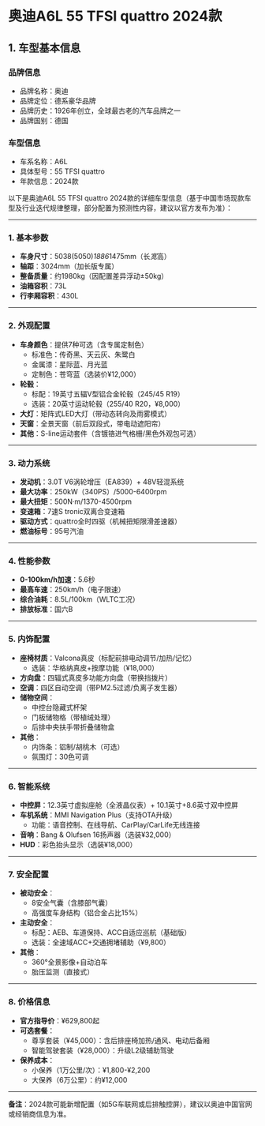 
# 奥迪A6L 55 TFSI quattro 2024款
## 1. 车型基本信息
### 品牌信息
- 品牌名称：奥迪
- 品牌定位：德系豪华品牌
- 品牌历史：1926年创立，全球最古老的汽车品牌之一
- 品牌国别：德国

### 车型信息
- 车系名称：A6L
- 具体型号：55 TFSI quattro
- 年款信息：2024款

以下是奥迪A6L 55 TFSI quattro 2024款的详细车型信息（基于中国市场现款车型及行业迭代规律整理，部分配置为预测性内容，建议以官方发布为准）：

---

### **1. 基本参数**  
- **车身尺寸**：5038(5050)*1886*1475mm（长*宽*高）  
- **轴距**：3024mm（加长版专属）  
- **整备质量**：约1980kg（因配置差异浮动±50kg）  
- **油箱容积**：73L  
- **行李厢容积**：430L  

---

### **2. 外观配置**  
- **车身颜色**：提供7种可选（含专属定制色）  
  - 标准色：传奇黑、天云灰、朱鹭白  
  - 金属漆：星际蓝、月光蓝  
  - 定制色：苍穹蓝（选装价¥12,000）  
- **轮毂**：  
  - 标配：19英寸五辐V型铝合金轮毂（245/45 R19）  
  - 选装：20英寸运动轮毂（255/40 R20，¥8,000）  
- **大灯**：矩阵式LED大灯（带动态转向及雨雾模式）  
- **天窗**：全景天窗（前后双段式，带电动遮阳帘）  
- **其他**：S-line运动套件（含镀铬进气格栅/黑色外观包可选）  

---

### **3. 动力系统**  
- **发动机**：3.0T V6涡轮增压（EA839）+ 48V轻混系统  
- **最大功率**：250kW（340PS）/5000-6400rpm  
- **最大扭矩**：500N·m/1370-4500rpm  
- **变速箱**：7速S tronic双离合变速箱  
- **驱动方式**：quattro全时四驱（机械扭矩限滑差速器）  
- **燃油标号**：95号汽油  

---

### **4. 性能参数**  
- **0-100km/h加速**：5.6秒  
- **最高车速**：250km/h（电子限速）  
- **综合油耗**：8.5L/100km（WLTC工况）  
- **排放标准**：国六B  

---

### **5. 内饰配置**  
- **座椅材质**：Valcona真皮（标配前排电动调节/加热/记忆）  
  - 选装：华格纳真皮+按摩功能（¥18,000）  
- **方向盘**：四辐式真皮多功能方向盘（带换挡拨片）  
- **空调**：四区自动空调（带PM2.5过滤/负离子发生器）  
- **储物空间**：  
  - 中控台隐藏式杯架  
  - 门板储物格（带植绒处理）  
  - 后排中央扶手带折叠储物盒  
- **其他**：  
  - 内饰条：铝制/胡桃木（可选）  
  - 氛围灯：30色可调  

---

### **6. 智能系统**  
- **中控屏**：12.3英寸虚拟座舱（全液晶仪表）+ 10.1英寸+8.6英寸双中控屏  
- **车机系统**：MMI Navigation Plus（支持OTA升级）  
  - 功能：语音控制、在线导航、CarPlay/CarLife无线连接  
- **音响**：Bang & Olufsen 16扬声器（选装¥32,000）  
- **HUD**：彩色抬头显示（选装¥18,000）  

---

### **7. 安全配置**  
- **被动安全**：  
  - 8安全气囊（含膝部气囊）  
  - 高强度车身结构（铝合金占比15%）  
- **主动安全**：  
  - 标配：AEB、车道保持、ACC自适应巡航（基础版）  
  - 选装：全速域ACC+交通拥堵辅助（¥9,800）  
- **其他**：  
  - 360°全景影像+自动泊车  
  - 胎压监测（直接式）  

---

### **8. 价格信息**  
- **官方指导价**：¥629,800起  
- **可选套餐**：  
  - 尊享套装（¥45,000）：含后排座椅加热/通风、电动后备厢  
  - 智能驾驶套装（¥28,000）：升级L2级辅助驾驶  
- **保养成本**：  
  - 小保养（1万公里/次）：¥1,800-¥2,200  
  - 大保养（6万公里）：约¥12,000  

---

**备注**：2024款可能新增配置（如5G车联网或后排触控屏），建议以奥迪中国官网或经销商信息为准。
